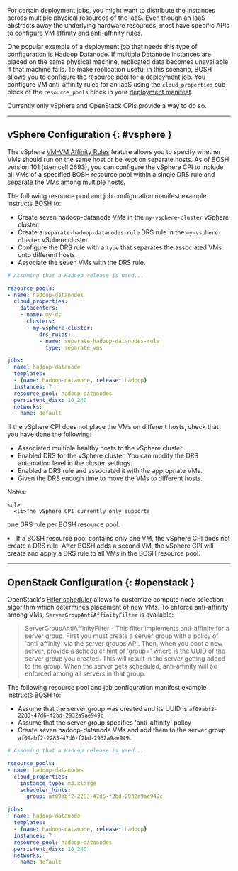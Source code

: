 For certain deployment jobs, you might want to distribute the instances across multiple physical resources of the IaaS. Even though an IaaS abstracts away the underlying hardware resources, most have specific APIs to configure VM affinity and anti-affinity rules.

One popular example of a deployment job that needs this type of configuration is Hadoop Datanode. If multiple Datanode instances are placed on the same physical machine, replicated data becomes unavailable if that machine fails. To make replication useful in this scenario, BOSH allows you to configure the resource pool for a deployment job. You configure VM anti-affinity rules for an IaaS using the `cloud_properties` sub-block of the `resource_pools` block in your [deployment manifest](deployment-manifest.md).

Currently only vSphere and OpenStack CPIs provide a way to do so.

---
## vSphere Configuration {: #vsphere }

The vSphere [VM-VM Affinity Rules](http://pubs.vmware.com/vsphere-51/index.jsp#com.vmware.vsphere.resmgmt.doc/GUID-94FCC204-115A-4918-9533-BFC588338ECB.html) feature allows you to specify whether VMs should run on the same host or be kept on separate hosts. As of BOSH version 101 (stemcell 2693), you can configure the vSphere CPI to include all VMs of a specified BOSH resource pool within a single DRS rule and separate the VMs among multiple hosts.

The following resource pool and job configuration manifest example instructs BOSH to:

* Create seven hadoop-datanode VMs in the `my-vsphere-cluster` vSphere cluster.
* Create a `separate-hadoop-datanodes-rule` DRS rule in the `my-vsphere-cluster` vSphere cluster.
* Configure the DRS rule with a `type` that separates the associated VMs onto different hosts.
* Associate the seven VMs with the DRS rule.

```yaml
# Assuming that a Hadoop release is used...

resource_pools:
- name: hadoop-datanodes
  cloud_properties:
    datacenters:
    - name: my-dc
      clusters:
      - my-vsphere-cluster:
          drs_rules:
          - name: separate-hadoop-datanodes-rule
            type: separate_vms

jobs:
- name: hadoop-datanode
  templates:
  - {name: hadoop-datanode, release: hadoop}
  instances: 7
  resource_pool: hadoop-datanodes
  persistent_disk: 10_240
  networks:
  - name: default
```

If the vSphere CPI does not place the VMs on different hosts, check that you have done the following:

- Associated multiple healthy hosts to the vSphere cluster.
- Enabled DRS for the vSphere cluster. You can modify the DRS automation level in the cluster settings.
- Enabled a DRS rule and associated it with the appropriate VMs.
- Given the DRS enough time to move the VMs to different hosts.

<div class="note">
  Notes:

	<ul>
	  <li>The vSphere CPI currently only supports
one DRS rule per BOSH resource pool.</li>
    <li>If a BOSH resource pool contains only one VM, the vSphere CPI does not create a DRS rule. After BOSH adds a second VM, the vSphere CPI will create and apply a DRS rule to all VMs in the BOSH resource pool.</li>
  </ul>
</div>

---
## OpenStack Configuration {: #openstack }

OpenStack's [Filter scheduler](http://docs.openstack.org/developer/nova/devref/filter_scheduler.html) allows to customize compute node selection algorithm which determines placement of new VMs. To enforce anti-affinity among VMs, `ServerGroupAntiAffinityFilter` is available:

> ServerGroupAntiAffinityFilter - This filter implements anti-affinity for a server group. First you must create a server group with a policy of 'anti-affinity' via the server groups API. Then, when you boot a new server, provide a scheduler hint of 'group=<uuid>' where <uuid> is the UUID of the server group you created. This will result in the server getting added to the group. When the server gets scheduled, anti-affinity will be enforced among all servers in that group.

The following resource pool and job configuration manifest example instructs BOSH to:

* Assume that the server group was created and its UUID is `af09abf2-2283-47d6-f2bd-2932a9ae949c`
* Assume that the server group specifies 'anti-affinity' policy
* Create seven hadoop-datanode VMs and add them to the server group `af09abf2-2283-47d6-f2bd-2932a9ae949c`

```yaml
# Assuming that a Hadoop release is used...

resource_pools:
- name: hadoop-datanodes
  cloud_properties:
    instance_type: m3.xlarge
    scheduler_hints:
      group: af09abf2-2283-47d6-f2bd-2932a9ae949c

jobs:
- name: hadoop-datanode
  templates:
  - {name: hadoop-datanode, release: hadoop}
  instances: 7
  resource_pool: hadoop-datanodes
  persistent_disk: 10_240
  networks:
  - name: default
```
